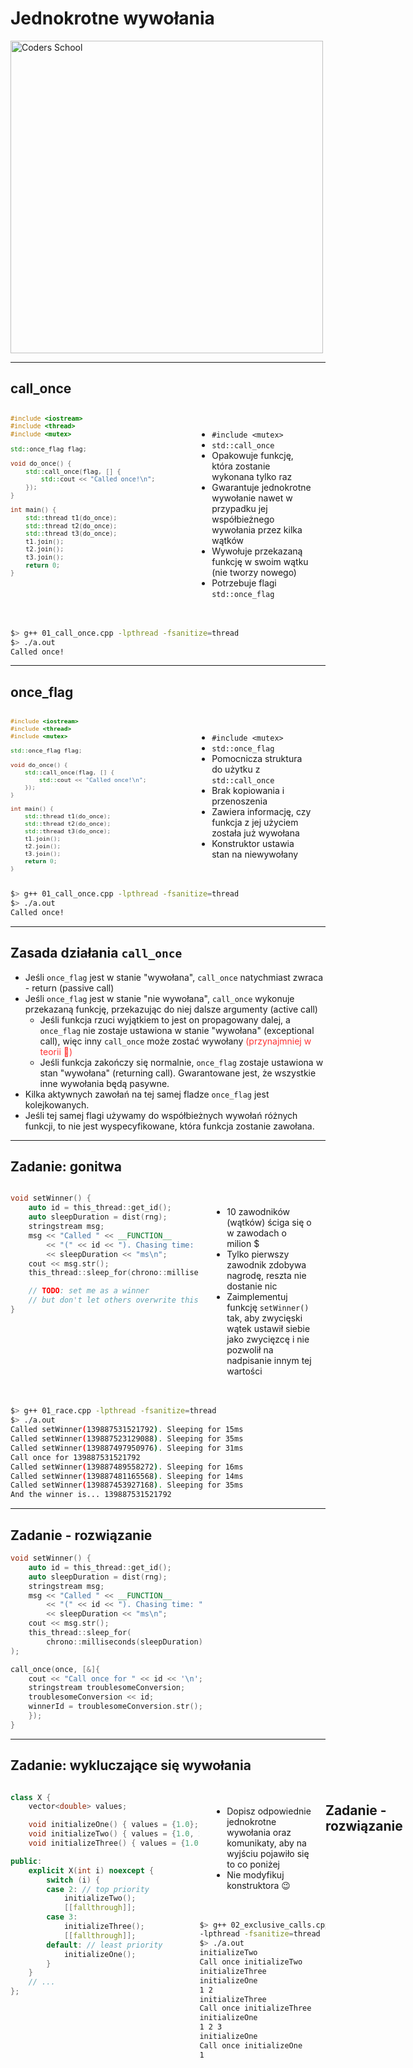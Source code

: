 <!-- .slide: data-background="#111111" -->

# Jednokrotne wywołania

<a href="https://coders.school">
    <img width="500" data-src="../coders_school_logo.png" alt="Coders School" class="plain">
</a>

___
<!-- .slide: style="font-size: .9em" -->

## call_once

<div style="display: flex;">

<div style="width: 60%; font-size: .85em;">

```cpp []
#include <iostream>
#include <thread>
#include <mutex>

std::once_flag flag;

void do_once() {
    std::call_once(flag, [] {
        std::cout << "Called once!\n";
    });
}

int main() {
    std::thread t1(do_once);
    std::thread t2(do_once);
    std::thread t3(do_once);
    t1.join();
    t2.join();
    t3.join();
    return 0;
}
```
<!-- .element: class="fragment fade-in" -->
</div>

<div style="width: 40%; padding: 20px;">

* <!-- .element: class="fragment fade-in" --> <code>#include &lt;mutex&gt;</code>
* <!-- .element: class="fragment fade-in" --> <code>std::call_once</code>
* <!-- .element: class="fragment fade-in" --> Opakowuje funkcję, która zostanie wykonana tylko raz
* <!-- .element: class="fragment fade-in" --> Gwarantuje jednokrotne wywołanie nawet w przypadku jej współbieżnego wywołania przez kilka wątków
* <!-- .element: class="fragment fade-in" --> Wywołuje przekazaną funkcję w swoim wątku (nie tworzy nowego)
* <!-- .element: class="fragment fade-in" --> Potrzebuje flagi <code>std::once_flag</code>

</div>

</div>

```bash
$> g++ 01_call_once.cpp -lpthread -fsanitize=thread
$> ./a.out
Called once!
```
<!-- .element: class="fragment fade-in" -->

___
<!-- .slide: style="font-size: .9em" -->

## once_flag

<div style="display: flex;">

<div style="width: 60%; font-size: .8em;">

```cpp []
#include <iostream>
#include <thread>
#include <mutex>

std::once_flag flag;

void do_once() {
    std::call_once(flag, [] {
        std::cout << "Called once!\n";
    });
}

int main() {
    std::thread t1(do_once);
    std::thread t2(do_once);
    std::thread t3(do_once);
    t1.join();
    t2.join();
    t3.join();
    return 0;
}

```
<!-- .element: class="fragment fade-in" -->
</div>

<div style="width: 40%; padding: 20px;">

* <!-- .element: class="fragment fade-in" --> <code>#include &lt;mutex&gt;</code>
* <!-- .element: class="fragment fade-in" --> <code>std::once_flag</code>
* <!-- .element: class="fragment fade-in" --> Pomocnicza struktura do użytku z <code>std::call_once</code>
* <!-- .element: class="fragment fade-in" --> Brak kopiowania i przenoszenia
* <!-- .element: class="fragment fade-in" --> Zawiera informację, czy funkcja z jej użyciem została już wywołana
* <!-- .element: class="fragment fade-in" --> Konstruktor ustawia stan na niewywołany

</div>

</div>

```bash
$> g++ 01_call_once.cpp -lpthread -fsanitize=thread
$> ./a.out
Called once!
```
<!-- .element: class="fragment fade-in" -->

___

## Zasada działania `call_once`

* <!-- .element: class="fragment fade-in" --> Jeśli <code>once_flag</code> jest w stanie "wywołana", <code>call_once</code> natychmiast zwraca - return (passive call)
* <!-- .element: class="fragment fade-in" --> Jeśli <code>once_flag</code> jest w stanie "nie wywołana", <code>call_once</code> wykonuje przekazaną funkcję, przekazując do niej dalsze argumenty (active call)
  * <!-- .element: class="fragment fade-in" --> Jeśli funkcja rzuci wyjątkiem to jest on propagowany dalej, a <code>once_flag</code> nie zostaje ustawiona w stanie "wywołana" (exceptional call), więc inny <code>call_once</code> może zostać wywołany <span style="color: #f33">(przynajmniej w teorii 🙂)</span>
  * <!-- .element: class="fragment fade-in" --> Jeśli funkcja zakończy się normalnie, <code>once_flag</code> zostaje ustawiona w stan "wywołana" (returning call). Gwarantowane jest, że wszystkie inne wywołania będą pasywne.
* <!-- .element: class="fragment fade-in" --> Kilka aktywnych zawołań na tej samej fladze <code>once_flag</code> jest kolejkowanych.
* <!-- .element: class="fragment fade-in" --> Jeśli tej samej flagi używamy do współbieżnych wywołań różnych funkcji, to nie jest wyspecyfikowane, która funkcja zostanie zawołana.

___
<!-- .slide: style="font-size: .85em" -->

## Zadanie: gonitwa

<div style="display: flex;">

<div style="width: 60%;">

```cpp []
void setWinner() {
    auto id = this_thread::get_id();
    auto sleepDuration = dist(rng);
    stringstream msg;
    msg << "Called " << __FUNCTION__
        << "(" << id << "). Chasing time: "
        << sleepDuration << "ms\n";
    cout << msg.str();
    this_thread::sleep_for(chrono::milliseconds(sleepDuration)

    // TODO: set me as a winner
    // but don't let others overwrite this!
}

```
<!-- .element: class="fragment fade-in" -->
</div>

<div style="width: 40%; padding: 20px;">

* <!-- .element: class="fragment fade-in" --> 10 zawodników (wątków) ściga się o w zawodach o milion $
* <!-- .element: class="fragment fade-in" --> Tylko pierwszy zawodnik zdobywa nagrodę, reszta nie dostanie nic
* <!-- .element: class="fragment fade-in" --> Zaimplementuj funkcję <code>setWinner()</code> tak, aby zwycięski wątek ustawił siebie jako zwycięzcę i nie pozwolił na nadpisanie innym tej wartości

</div>

</div>

```bash
$> g++ 01_race.cpp -lpthread -fsanitize=thread
$> ./a.out
Called setWinner(139887531521792). Sleeping for 15ms
Called setWinner(139887523129088). Sleeping for 35ms
Called setWinner(139887497950976). Sleeping for 31ms
Call once for 139887531521792
Called setWinner(139887489558272). Sleeping for 16ms
Called setWinner(139887481165568). Sleeping for 14ms
Called setWinner(139887453927168). Sleeping for 35ms
And the winner is... 139887531521792
```
<!-- .element: class="fragment fade-in" -->

___

## Zadanie - rozwiązanie

```cpp []
void setWinner() {
    auto id = this_thread::get_id();
    auto sleepDuration = dist(rng);
    stringstream msg;
    msg << "Called " << __FUNCTION__
        << "(" << id << "). Chasing time: "
        << sleepDuration << "ms\n";
    cout << msg.str();
    this_thread::sleep_for(
        chrono::milliseconds(sleepDuration)
);

call_once(once, [&]{
    cout << "Call once for " << id << '\n';
    stringstream troublesomeConversion;
    troublesomeConversion << id;
    winnerId = troublesomeConversion.str();
    });
}
```
<!-- .element: class="fragment fade-in" -->

___
<!-- .slide: style="font-size: .88em" -->

## Zadanie: wykluczające się wywołania

<div style="display: flex;">

<div style="width: 60%;">

```cpp []
class X {
    vector<double> values;

    void initializeOne() { values = {1.0}; }
    void initializeTwo() { values = {1.0, 2.0}; }
    void initializeThree() { values = {1.0, 2.0, 3.0}; }

public:
    explicit X(int i) noexcept {
        switch (i) {
        case 2: // top priority
            initializeTwo();
            [[fallthrough]];
        case 3:
            initializeThree();
            [[fallthrough]];
        default: // least priority
            initializeOne();
        }
    }
    // ...
};

```
<!-- .element: class="fragment fade-in" -->
</div>

<div style="width: 40%;">

<div style="padding: 20px;">

* <!-- .element: class="fragment fade-in" --> Dopisz odpowiednie jednokrotne wywołania oraz komunikaty, aby na wyjściu pojawiło się to co poniżej
* <!-- .element: class="fragment fade-in" --> Nie modyfikuj konstruktora 😉

</div>

```bash
$> g++ 02_exclusive_calls.cpp
-lpthread -fsanitize=thread
$> ./a.out
initializeTwo
Call once initializeTwo
initializeThree
initializeOne
1 2
initializeThree
Call once initializeThree
initializeOne
1 2 3
initializeOne
Call once initializeOne
1
```
<!-- .element: class="fragment fade-in" -->

</div>

___
<!-- .slide: style="font-size: .88em" -->

## Zadanie - rozwiązanie

```cpp []
class X {
    once_flag once;
    vector<double> values;

    void initializeOne() {
        cout << __FUNCTION__ << '\n';
        call_once(once, [&]{
            cout << "Call once initializeOne\n";
            values = {1.0};
        });
    }

    void initializeTwo() {
        cout << __FUNCTION__ << '\n';
        call_once(once, [&]{
            cout << "Call once initializeTwo\n";
            values = {1.0, 2.0};
        });
    }

    void initializeThree() {
        cout << __FUNCTION__ << '\n';
        call_once(once, [&]{
            cout << "Call once initializeThree\n";
            values = {1.0, 2.0, 3.0};
        });
    }
    // ...
};
```
<!-- .element: class="fragment fade-in" -->
